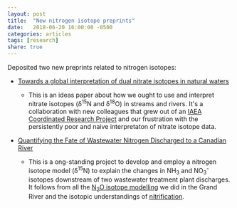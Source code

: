 ```yaml
---
layout: post
title:  "New nitrogen isotope preprints"
date:   2018-06-20 16:00:00 -0500
categories: articles
tags: [research]
share: true
---
```


Deposited two new preprints related to nitrogen isotopes:

* [Towards a global interpretation of dual nitrate isotopes in natural waters](https://eartharxiv.org/czt8p/)
	* This is an ideas paper about how we ought to use and interpret nitrate isotopes (δ<sup>15</sup>N and δ<sup>18</sup>O) in streams and rivers. It's a collaboration with new colleagues that grew out of an [IAEA Coordinated Research Project](https://www.iaea.org/projects/crp/f32007) and our frustration with the persistently poor and naive interpretaton of nitrate isotope data.
	
* [Quantifying the Fate of Wastewater Nitrogen Discharged to a Canadian River](https://eartharxiv.org/mq2gn)
	* This is a ong-standing project to develop and employ a nitrogen isotope model (δ<sup>15</sup>N) to explain the changes in NH<sub>3</sub> and NO<sub>3</sub><sup>-</sup> isotopes downstream of two wastewater treatment plant discharges. It follows from all the [N<sub>2</sub>O isotope modelling](http://journals.plos.org/plosone/article?id=10.1371/journal.pone.0090641) we did in the Grand River and the isotopic understandings of [nitrification](https://pubs.acs.org/doi/abs/10.1021/es1002567).

